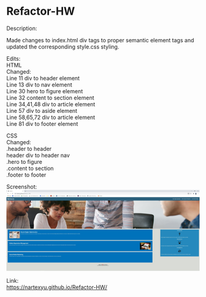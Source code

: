 # Refactor-HW

Description:    
   
Made changes to index.html div tags to proper semantic element tags and updated the corresponding style.css styling.    
   
Edits:    
HTML    
    Changed:   
    Line 11 div to header element  
    Line 13 div to nav element   
    Line 30 hero to figure element   
    Line 32 content to section element   
    Line 34,41,48 div to article element   
    Line 57 div to aside element   
    Line 58,65,72 div to article element   
    Line 81 div to footer element   

CSS   
    Changed:   
    .header to header    
    header div to header nav   
    .hero to figure   
    .content to section   
    .footer to footer   
   
Screenshot:    
![Screenshot](refactor.jpg)
   
Link:   
https://nartexyu.github.io/Refactor-HW/   
